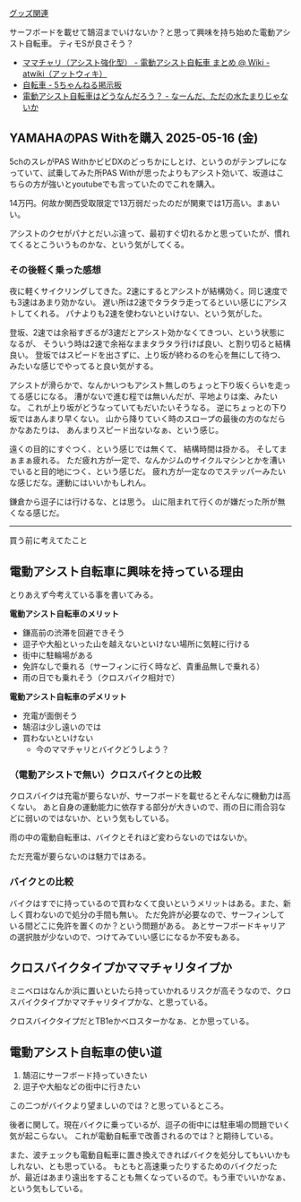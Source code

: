 [グッズ関連](%E3%82%B0%E3%83%83%E3%82%BA%E9%96%A2%E9%80%A3)

サーフボードを載せて鵠沼までいけないか？と思って興味を持ち始めた電動アシスト自転車。
ティモSが良さそう？

- [ママチャリ（アシスト強化型） - 電動アシスト自転車 まとめ @ Wiki - atwiki（アットウィキ）](https://w.atwiki.jp/den-assist/pages/45.html)
- [自転車 - 5ちゃんねる掲示板](https://medaka.5ch.net/bicycle/)
- [電動アシスト自転車はどうなんだろう？ - なーんだ、ただの水たまりじゃないか](https://karino2.github.io/2025/05/15/electric_assist_cycle_trial.html)

## YAMAHAのPAS Withを購入 2025-05-16 (金)

5chのスレがPAS WithかビビDXのどっちかにしとけ、というのがテンプレになっていて、試乗してみた所PAS Withが思ったよりもアシスト効いて、坂道はこちらの方が強いとyoutubeでも言っていたのでこれを購入。

14万円。何故か関西受取限定で13万弱だったのだが関東では1万高い。まぁいい。

アシストのクセがパナとだいぶ違って、最初すぐ切れるかと思っていたが、慣れてくるとこういうものかな、という気がしてくる。

### その後軽く乗った感想

夜に軽くサイクリングしてきた。2速にするとアシストが結構効く。同じ速度でも3速はあまり効かない。
遅い所は2速でタラタラ走ってるといい感じにアシストしてくれる。
パナよりも2速を使わないといけない、という気がした。

登坂、2速では余裕すぎるが3速だとアシスト効かなくてきつい、という状態になるが、
そういう時は2速で余裕なままタラタラ行けば良い、と割り切ると結構良い。
登坂ではスピードを出さずに、上り坂が終わるのを心を無にして待つ、みたいな感じでやってると良い気がする。

アシストが滑らかで、なんかいつもアシスト無しのちょっと下り坂くらいを走ってる感じになる。
漕がないで進む程では無いんだが、平地よりは楽、みたいな。
これが上り坂がどうなっていてもだいたいそうなる。
逆にちょっとの下り坂ではあんまり早くない。
山から降りていく時のスロープの最後の方のなだらかなあたりは、
あんまりスピード出ないなぁ、という感じ。

遠くの目的にすぐつく、という感じでは無くて、
結構時間は掛かる。
そしてまぁまぁ疲れる。
ただ疲れ方が一定で、なんかジムのサイクルマシンとかを漕いでいると目的地につく、という感じだ。
疲れ方が一定なのでステッパーみたいな感じだな。運動にはいいかもしれん。

鎌倉から逗子には行けるな、とは思う。
山に阻まれて行くのが嫌だった所が無くなる感じだ。

----

買う前に考えてたこと

## 電動アシスト自転車に興味を持っている理由

とりあえず今考えている事を書いてみる。

**電動アシスト自転車のメリット**

- 鎌高前の渋滞を回避できそう
- 逗子や大船といった山を越えないといけない場所に気軽に行ける
- 街中に駐輪場がある
- 免許なしで乗れる（サーフィンに行く時など、貴重品無しで乗れる）
- 雨の日でも乗れそう（クロスバイク相対で）

**電動アシスト自転車のデメリット**

- 充電が面倒そう
- 鵠沼は少し遠いのでは
- 買わないといけない
   - 今のママチャリとバイクどうしよう？

### （電動アシストで無い）クロスバイクとの比較

クロスバイクは充電が要らないが、サーフボードを載せるとそんなに機動力は高くない。
あと自身の運動能力に依存する部分が大きいので、雨の日に雨合羽などに弱いのではないか、という気もしている。

雨の中の電動自転車は、バイクとそれほど変わらないのではないか。

ただ充電が要らないのは魅力ではある。

### バイクとの比較

バイクはすでに持っているので買わなくて良いというメリットはある。また、新しく買わないので処分の手間も無い。
ただ免許が必要なので、サーフィンしている間どこに免許を置くのか？という問題がある。
あとサーフボードキャリアの選択肢が少ないので、つけてみていい感じになるか不安もある。

## クロスバイクタイプかママチャリタイプか

ミニベロはなんか浜に置いといたら持っていかれるリスクが高そうなので、クロスバイクタイプかママチャリタイプかな、と思っている。

クロスバイクタイプだとTB1eかベロスターかなぁ、とか思っている。

## 電動アシスト自転車の使い道

1. 鵠沼にサーフボード持っていきたい
2. 逗子や大船などの街中に行きたい

この二つがバイクより望ましいのでは？と思っているところ。

後者に関して。現在バイクに乗っているが、逗子の街中には駐車場の問題でいく気が起こらない。
これが電動自転車で改善されるのでは？と期待している。

また、波チェックも電動自転車に置き換えできればバイクを処分してもいいかもしれない、とも思っている。
もともと高速乗ったりするためのバイクだったが、最近はあまり遠出をすることも無くなっているので。もう車でいいかなぁ、という気もしている。